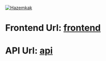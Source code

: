 [![Hazemkak](https://circleci.com/gh/Hazemkak/udagram/tree/master.svg?style=svg)](https://app.circleci.com/pipelines/github/Hazemkak/udagram)

# Frontend Url: [frontend](http://udagramhazem.s3-website-us-east-1.amazonaws.com/home)

# API Url: [api](http://udagram-api-dev.eba-u3krmahe.us-east-1.elasticbeanstalk.com/)
